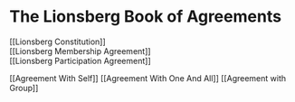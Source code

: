 # The Lionsberg Book of Agreements

[[Lionsberg Constitution]]  
[[Lionsberg Membership Agreement]]  
[[Lionsberg Participation Agreement]]  

[[Agreement With Self]] 
[[Agreement With One And All]] 
[[Agreement with Group]] 


